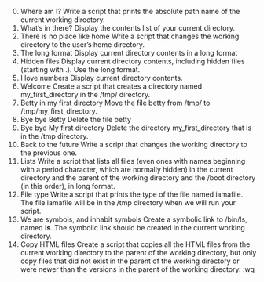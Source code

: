 0. Where am I?
Write a script that prints the absolute path name of the current working directory.
1. What’s in there?
Display the contents list of your current directory.
2. There is no place like home
Write a script that changes the working directory to the user’s home directory.
3. The long format
Display current directory contents in a long format
4. Hidden files
Display current directory contents, including hidden files (starting with .). Use the long format.
5. I love numbers
Display current directory contents.
6. Welcome
Create a script that creates a directory named my_first_directory in the /tmp/ directory.
7. Betty in my first directory
Move the file betty from /tmp/ to /tmp/my_first_directory.
8. Bye bye Betty
Delete the file betty
9. Bye bye My first directory
Delete the directory my_first_directory that is in the /tmp directory.
10. Back to the future
Write a script that changes the working directory to the previous one.
11. Lists
Write a script that lists all files (even ones with names beginning with a period character, which are normally hidden) in the current directory and the parent of the working directory and the /boot directory (in this order), in long format.
12. File type
Write a script that prints the type of the file named iamafile. The file iamafile will be in the /tmp directory when we will run your script.
13. We are symbols, and inhabit symbols
Create a symbolic link to /bin/ls, named __ls__. The symbolic link should be created in the current working directory.
14. Copy HTML files
Create a script that copies all the HTML files from the current working directory to the parent of the working directory, but only copy files that did not exist in the parent of the working directory or were newer than the versions in the parent of the working directory.
:wq


